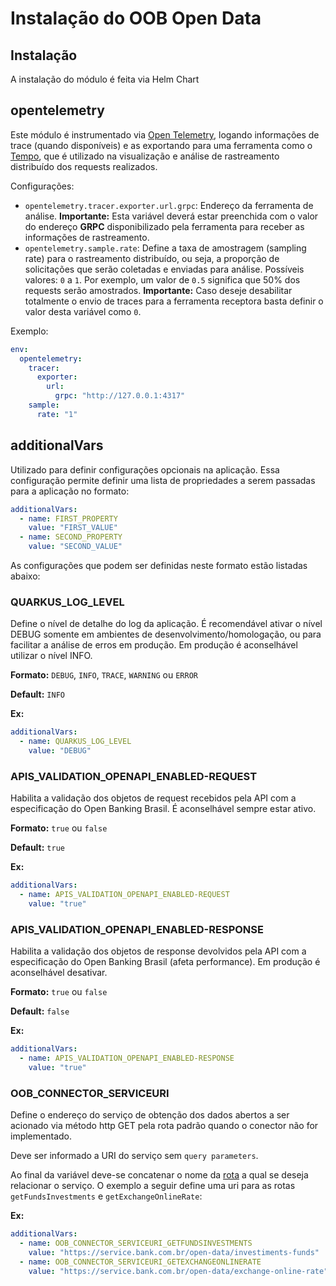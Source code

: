 # Instalação do OOB Open Data

## Instalação

A instalação do módulo é feita via Helm Chart

## opentelemetry

Este módulo é instrumentado via [Open Telemetry](https://opentelemetry.io/),
logando informações de trace (quando disponíveis) e as exportando para uma
ferramenta como o [Tempo](https://grafana.com/oss/tempo/), que é utilizado na
visualização e análise de rastreamento distribuído dos requests realizados.

Configurações:

* `opentelemetry.tracer.exporter.url.grpc`: Endereço da ferramenta de
análise. **Importante:** Esta variável deverá estar preenchida com o valor
do endereço **GRPC** disponibilizado pela ferramenta para receber as
informações de rastreamento.
* `opentelemetry.sample.rate`: Define a taxa de amostragem (sampling rate)
para o rastreamento distribuído, ou seja, a proporção de solicitações que
serão coletadas e enviadas para análise. Possíveis valores: `0` a `1`. Por
exemplo, um valor de `0.5` significa que 50% dos requests serão amostrados.
**Importante:** Caso deseje desabilitar totalmente o envio de traces para a
ferramenta receptora basta definir o valor desta variável como `0`.

Exemplo:

```yaml
env:
  opentelemetry:
    tracer:
      exporter:
        url:
          grpc: "http://127.0.0.1:4317"
    sample:
      rate: "1"
```

## additionalVars

Utilizado para definir configurações opcionais na aplicação. Essa configuração
permite definir uma lista de propriedades a serem passadas para a aplicação no formato:

```yaml
additionalVars:
  - name: FIRST_PROPERTY
    value: "FIRST_VALUE"
  - name: SECOND_PROPERTY
    value: "SECOND_VALUE"
```

As configurações que podem ser definidas neste formato estão listadas abaixo:

### QUARKUS_LOG_LEVEL

Define o nível de detalhe do log da aplicação. É recomendável ativar o nível DEBUG
somente em ambientes de desenvolvimento/homologação, ou para facilitar a análise
de erros em produção. Em produção é aconselhável utilizar o nível INFO.

**Formato:** `DEBUG`, `INFO`, `TRACE`, `WARNING` ou `ERROR`

**Default:** `INFO`

**Ex:**

```yaml
additionalVars:
  - name: QUARKUS_LOG_LEVEL
    value: "DEBUG"
```

### APIS_VALIDATION_OPENAPI_ENABLED-REQUEST

Habilita a validação dos objetos de request recebidos pela API com a especificação
do Open Banking Brasil. É aconselhável sempre estar ativo.

**Formato:** `true` ou `false`

**Default:** `true`

**Ex:**

```yaml
additionalVars:
  - name: APIS_VALIDATION_OPENAPI_ENABLED-REQUEST
    value: "true"
```

### APIS_VALIDATION_OPENAPI_ENABLED-RESPONSE

Habilita a validação dos objetos de response devolvidos pela API com a especificação
do Open Banking Brasil (afeta performance). Em produção é aconselhável desativar.

**Formato:** `true` ou `false`

**Default:** `false`

**Ex:**

```yaml
additionalVars:
  - name: APIS_VALIDATION_OPENAPI_ENABLED-RESPONSE
    value: "true"
```

### OOB_CONNECTOR_SERVICEURI

Define o endereço do serviço de obtenção dos dados abertos a ser acionado via
método http GET pela rota padrão quando o conector não for implementado.

Deve ser informado a URI do serviço sem `query parameters`.

Ao final da variável deve-se concatenar o nome da [rota](../../integração-plugin/open-data/readme.md)
a qual se deseja relacionar o serviço. O exemplo a seguir define uma uri para
as rotas `getFundsInvestments` e `getExchangeOnlineRate`:

**Ex:**

```yaml
additionalVars:
  - name: OOB_CONNECTOR_SERVICEURI_GETFUNDSINVESTMENTS
    value: "https://service.bank.com.br/open-data/investiments-funds"
  - name: OOB_CONNECTOR_SERVICEURI_GETEXCHANGEONLINERATE
    value: "https://service.bank.com.br/open-data/exchange-online-rate"
```
